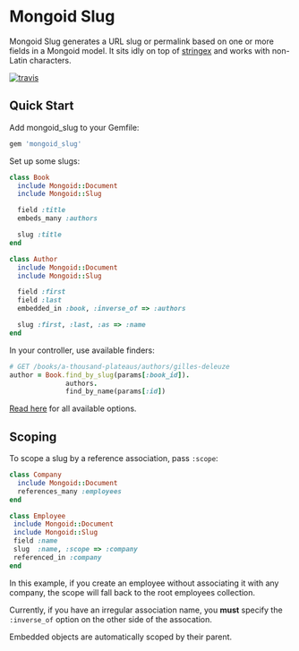 Mongoid Slug
============

Mongoid Slug generates a URL slug or permalink based on one or more
fields in a Mongoid model. It sits idly on top of [stringex](https://github.com/rsl/stringex) and works with non-Latin characters.

[![travis](https://secure.travis-ci.org/papercavalier/mongoid-slug.png)](http://travis-ci.org/papercavalier/mongoid-slug)

Quick Start
-----------

Add mongoid_slug to your Gemfile:

```ruby
gem 'mongoid_slug'
```

Set up some slugs:

```ruby
class Book
  include Mongoid::Document
  include Mongoid::Slug

  field :title
  embeds_many :authors

  slug :title
end

class Author
  include Mongoid::Document
  include Mongoid::Slug

  field :first
  field :last
  embedded_in :book, :inverse_of => :authors

  slug :first, :last, :as => :name
end
```

In your controller, use available finders:

```ruby
# GET /books/a-thousand-plateaus/authors/gilles-deleuze
author = Book.find_by_slug(params[:book_id]).
              authors.
              find_by_name(params[:id])
```

[Read here](https://github.com/papercavalier/mongoid-slug/blob/master/lib/mongoid/slug.rb)
for all available options.

Scoping
-------

To scope a slug by a reference association, pass `:scope`:

```ruby
class Company
  include Mongoid::Document
  references_many :employees
end

class Employee
 include Mongoid::Document
 include Mongoid::Slug
 field :name
 slug  :name, :scope => :company
 referenced_in :company
end
```

In this example, if you create an employee without associating it with
any company, the scope will fall back to the root employees collection.

Currently, if you have an irregular association name, you **must**
specify the `:inverse_of` option on the other side of the assocation.

Embedded objects are automatically scoped by their parent.
